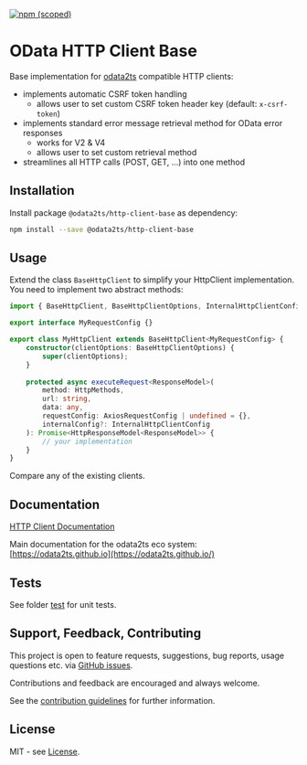 [![npm (scoped)](https://img.shields.io/npm/v/@odata2ts/http-client-base?style=for-the-badge)](https://www.npmjs.com/package/@odata2ts/http-client-base)

# OData HTTP Client Base

Base implementation for [odata2ts](https://github.com/odata2ts/odata2ts) compatible HTTP clients:

- implements automatic CSRF token handling
  - allows user to set custom CSRF token header key (default: `x-csrf-token`)
- implements standard error message retrieval method for OData error responses
  - works for V2 & V4
  - allows user to set custom retrieval method
- streamlines all HTTP calls (POST, GET, ...) into one method

## Installation

Install package `@odata2ts/http-client-base` as dependency:

```bash
npm install --save @odata2ts/http-client-base
```

## Usage

Extend the class `BaseHttpClient` to simplify your HttpClient implementation.
You need to implement two abstract methods:

```ts
import { BaseHttpClient, BaseHttpClientOptions, InternalHttpClientConfig } from "@odata2ts/http-client-base";

export interface MyRequestConfig {}

export class MyHttpClient extends BaseHttpClient<MyRequestConfig> {
    constructor(clientOptions: BaseHttpClientOptions) {
        super(clientOptions);
    }
    
    protected async executeRequest<ResponseModel>(
        method: HttpMethods,
        url: string,
        data: any,
        requestConfig: AxiosRequestConfig | undefined = {},
        internalConfig?: InternalHttpClientConfig
    ): Promise<HttpResponseModel<ResponseModel>> {
        // your implementation
    }
}
```

Compare any of the existing clients.

## Documentation

[HTTP Client Documentation](https://odata2ts.github.io/docs/http-client)

Main documentation for the odata2ts eco system:
[https://odata2ts.github.io](https://odata2ts.github.io/)

## Tests

See folder [test](https://github.com/odata2ts/http-client/tree/main/packages/core/test)
for unit tests.

## Support, Feedback, Contributing

This project is open to feature requests, suggestions, bug reports, usage questions etc.
via [GitHub issues](https://github.com/odata2ts/http-client/issues).

Contributions and feedback are encouraged and always welcome.

See the [contribution guidelines](https://github.com/odata2ts/http-client/blob/main/CONTRIBUTING.md) for further information.

## License

MIT - see [License](./LICENSE).
